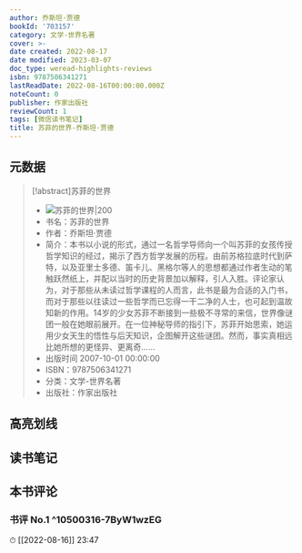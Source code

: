 ```yaml
---
author: 乔斯坦·贾德
bookId: '703157'
category: 文学-世界名著
cover: >-
date created: 2022-08-17
date modified: 2023-03-07
doc_type: weread-highlights-reviews
isbn: 9787506341271
lastReadDate: 2022-08-16T00:00:00.000Z
noteCount: 0
publisher: 作家出版社
reviewCount: 1
tags: [微信读书笔记]
title: 苏菲的世界-乔斯坦·贾德
---
```


## 元数据

>[!abstract]苏菲的世界
> - ![苏菲的世界|200](https://wfqqreader-1252317822.image.myqcloud.com/cover/157/703157/t7_703157.jpg)
> - 书名：苏菲的世界
> - 作者：乔斯坦·贾德
> - 简介：本书以小说的形式，通过一名哲学导师向一个叫苏菲的女孩传授哲学知识的经过，揭示了西方哲学发展的历程。由前苏格拉底时代到萨特，以及亚里士多德、笛卡儿、黑格尔等人的思想都通过作者生动的笔触跃然纸上，并配以当时的历史背景加以解释，引人入胜。评论家认为，对于那些从未读过哲学课程的人而言，此书是最为合适的入门书，而对于那些以往读过一些哲学而已忘得一干二净的人士，也可起到温故知新的作用。14岁的少女苏菲不断接到一些极不寻常的来信，世界像谜团一般在她眼前展开。在一位神秘导师的指引下，苏菲开始思索，她运用少女天生的悟性与后天知识，企图解开这些谜团。然而，事实真相远比她所想的更怪异、更离奇……
> - 出版时间 2007-10-01 00:00:00
> - ISBN：9787506341271
> - 分类：文学-世界名著
> - 出版社：作家出版社

## 高亮划线

## 读书笔记

## 本书评论

### 书评 No.1 ^10500316-7ByW1wzEG

⏱ [[2022-08-16]] 23:47
